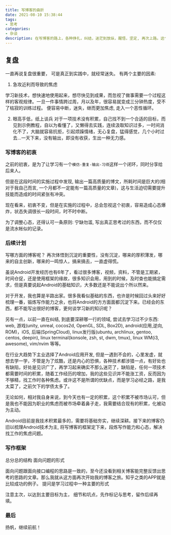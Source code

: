 ```yaml
---
title: 写博客的曲折
date: 2021-08-10 15:38:44
tags:
- 思考
categories:
- 杂谈
description: 在写博客的路上，各种挣扎，纠结，迷茫到放纵，醒悟，坚定, 再次上路。这个过程反反复复，曲折前进。这里再聊聊与此相关的心路历程
---
```


## 复盘

一直再说复盘很重要， 可是真正到实践中，就经常迷失。 
有两个主要的因素:

1. 急攻近利而导致的焦虑

学习新技术，想快速地使用起来，想尽快见到成果，而忽视了做事需要一个过程这样的客观规律。一旦一件事情跨过周，月以及年，很容易就变成三分钟热度，受不了枯寂的训练过程。 便容易中断，迷失，继而更加焦虑, 走入一个恶性循环。

2. 眼高手低，纸上谈兵
对于一项技术没有积累，自己找不到一个合适的目标，而见到示例教程，自以为看懂了，又懒得去实践，连续汲取知识过多，一时间消化不了，大脑就容易抗拒，引起烦躁情绪，无心复盘，猛得感觉，几个小时过去...一天下来，没有输出，即没有收获，生出一种无力感。

### 写博客的初衷

之前的初衷，是为了让学习有一个`模仿-重复-输出-习得`这样一个闭环，同时分享给后来人。

但是在这段时间的实施过程中发现, 输出一篇高质量的博文，所耗时间是巨大的(相对于我自己而言, 一个月都不一定能有一篇高质量的文章)，这与生活迫切需要提升技能而造成的时间紧张有冲突。

现在看来，初衷不变，但是在实施的过程中，总会忽视这个初衷，容易造成心态爆炸，状态失调很长一段时间，时不时中断。

为了调整心态，还得认可一条原则: 宁缺勿滥, 写出真正思考过的东西，而不仅仅是流水帐似的记录。

### 后续计划

写哪方面的博客呢？ 再次体悟到沉淀的重要性，没有沉淀，哪来的厚积薄发，哪来的自主创新，哪来的一鸣惊人，搞来搞去，一直虚得慌。

虽说Android开发经历也有6年了，看过很多博客，视频，资料，不管是工期紧，时间仓促，还是使用框架的缘故，很多知识会用，用到的时候，及时查也能搞定需求，但是真要说起Android的基础知识，大多数还是不能说出个所以然来。 

对于开发，我也算是半路出家。很多我看似基础的东西，也许是时候回过头来好好梳理一番，锻炼写作能力之余，也将Android的方方面面都沉淀下来。已经会的东西，都不能写出很好的博客，更何谈学习新的知识呢？

另有一点，以前一直在纠结, 到底要深耕哪一行的领域, 尝试去学习过不少东西: web, 游戏(unity, unreal, cocos2d, OpenGL, SDL, Box2D), android(应用,逆向, ROM)，iOS, 后端(SpringCloud), linux发行版(ubuntu, archlinux, gentoo, centos, deepin), linux terminal(konsole, zsh, st, dwm, tmux), linux WM(i3, awesome), vim/nvim 等等。

在行业大趋势下主业选择了Android应用开发, 但是一遇到不会的，心里发虚，就想去学一学，不管是为了炫酷，还是内心的恐惧，各种技术都涉猎一点，有好处也有缺陷，好处是见识广了，再学习起来确实不那么迷茫了，缺陷是，任何一项技术都需要时间的积累，随着工作经历的增加，我的这些见识并不能涨工资，反而因为不够精，找工作时各种焦虑。或许这不是所谓的优缺点，而是学习必经之路，是我太菜了，之前欠下的学债太多了。

无论如何，相对我自身来说，到今天也有一定的积累，这个积累不被市场认可，但是我也不能因为职业的焦虑而被市场牵着鼻子走，我需要结合现有的积累，化被动为主动。

Android目前是我技术积累最多的，需要将基础夯实，继续深耕。接下来的博客仍旧以梳理Android技术为主, 将写博客的框架定下来，段炼写作能力和心态，解决找工作的焦虑问题。

### 写作框架

总分总的结构
面向问题的形式

面向问题跟面向接口编程的思路是一致的，至今还没看到相关博客能完整反馈出思考的思路的文章。那么我就从这方面再次开始我的博客之旅。知乎之类的APP就是比较成功的例子。
提问是学习过程中一种主要的形式

注意主次，以达到主要目标为主， 细节和坑点，先作标记与思考，留作后续再填。

### 最后

扬帆，继续前航！
